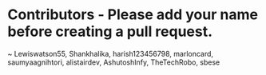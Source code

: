 # Contributors - Please add your name before creating a pull request.

~ Lewiswatson55, Shankhalika, harish123456798, marloncard, saumyaagnihtori, alistairdev, AshutoshInfy, TheTechRobo, sbese
